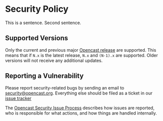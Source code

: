 Security Policy
===============

This is a sentence.
Second sentence.

Supported Versions
------------------

Only the current and previous major [Opencast release](https://github.com/opencast/opencast/releases) are supported.
This means that if `N.x` is the latest release, `N.x` and `(N-1).x` are supported. Older versions will not receive any
additional updates.


Reporting a Vulnerability
-------------------------

Please report security-related bugs by sending an email to security@opencast.org.
Everything else should be filed as a ticket in our [issue tracker](https://github.com/opencast/opencast/issues)

The [Opencast Security Issue Process](https://docs.opencast.org/develop/developer/#security/)
describes how issues are reported, who is responsible for what actions, and how things are handled internally.
